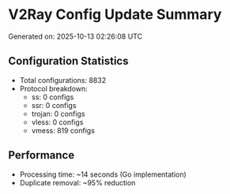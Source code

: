 # V2Ray Config Update Summary
Generated on: 2025-10-13 02:26:08 UTC

## Configuration Statistics
- Total configurations: 8832
- Protocol breakdown:
  - ss: 0 configs
  - ssr: 0 configs
  - trojan: 0 configs
  - vless: 0 configs
  - vmess: 819 configs

## Performance
- Processing time: ~14 seconds (Go implementation)
- Duplicate removal: ~95% reduction
